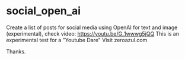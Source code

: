 # social_open_ai
Create a list of posts for social media using OpenAI for text and image (experimental), check video: https://youtu.be/G_1wwwg5jQQ
This is an experimental test for a "Youtube Dare"
Visit zeroazul.com

Thanks.
